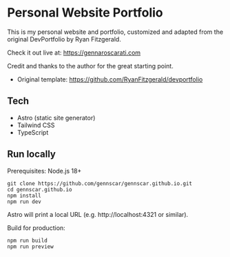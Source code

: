 # Personal Website Portfolio

This is my personal website and portfolio, customized and adapted from the original DevPortfolio by Ryan Fitzgerald. 

Check it out live at: https://gennaroscarati.com

Credit and thanks to the author for the great starting point.

- Original template: https://github.com/RyanFitzgerald/devportfolio

## Tech
- Astro (static site generator)
- Tailwind CSS
- TypeScript

## Run locally

Prerequisites: Node.js 18+

```
git clone https://github.com/gennscar/gennscar.github.io.git
cd gennscar.github.io
npm install
npm run dev
```

Astro will print a local URL (e.g. http://localhost:4321 or similar).

Build for production:

```
npm run build
npm run preview
```
